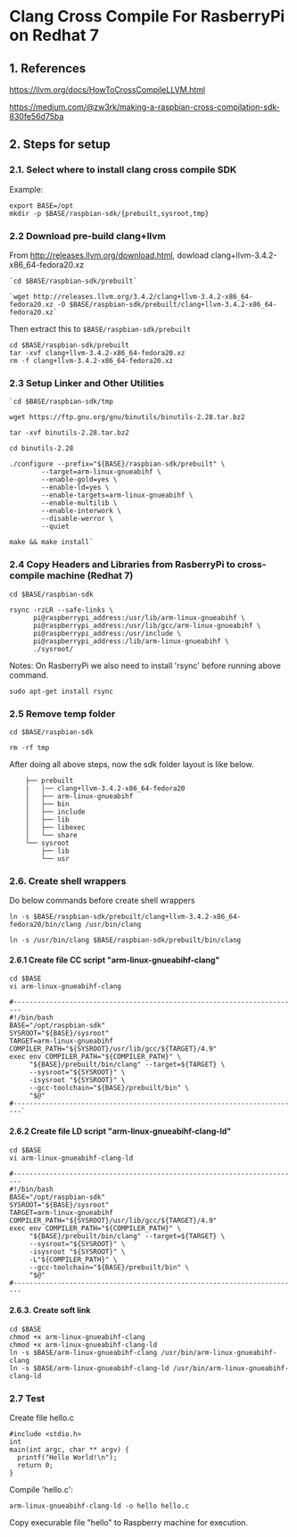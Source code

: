 # Clang Cross Compile For RasberryPi on Redhat 7

## 1. References 
https://llvm.org/docs/HowToCrossCompileLLVM.html 

https://medium.com/@zw3rk/making-a-raspbian-cross-compilation-sdk-830fe56d75ba

## 2. Steps for setup 
### 2.1. Select where to install clang cross compile SDK 
Example:

  `export BASE=/opt`  
  `mkdir -p $BASE/raspbian-sdk/{prebuilt,sysroot,tmp}`
  
### 2.2 Download pre-build clang+llvm
From http://releases.llvm.org/download.html, dowload clang+llvm-3.4.2-x86_64-fedora20.xz
	
  	`cd $BASE/raspbian-sdk/prebuilt`
  
  	`wget http://releases.llvm.org/3.4.2/clang+llvm-3.4.2-x86_64-fedora20.xz -O $BASE/raspbian-sdk/prebuilt/clang+llvm-3.4.2-x86_64-fedora20.xz`
	
Then extract this to `$BASE/raspbian-sdk/prebuilt`

	cd $BASE/raspbian-sdk/prebuilt
	tar -xvf clang+llvm-3.4.2-x86_64-fedora20.xz
	rm -f clang+llvm-3.4.2-x86_64-fedora20.xz
  
### 2.3 Setup Linker and Other Utilities
  	`cd $BASE/raspbian-sdk/tmp 
  
  	wget https://ftp.gnu.org/gnu/binutils/binutils-2.28.tar.bz2 
  
	tar -xvf binutils-2.28.tar.bz2 
  
	cd binutils-2.28 
  
	./configure --prefix="${BASE}/raspbian-sdk/prebuilt" \  
            --target=arm-linux-gnueabihf \            
            --enable-gold=yes \            
            --enable-ld=yes \            
            --enable-targets=arm-linux-gnueabihf \            
            --enable-multilib \            
            --enable-interwork \            
            --disable-werror \            
            --quiet
            
  	make && make install`

### 2.4 Copy Headers and Libraries from RasberryPi to cross-compile machine (Redhat 7) 
  	cd $BASE/raspbian-sdk
  
  	rsync -rzLR --safe-links \
	      pi@raspberrypi_address:/usr/lib/arm-linux-gnueabihf \
	      pi@raspberrypi_address:/usr/lib/gcc/arm-linux-gnueabihf \
	      pi@raspberrypi_address:/usr/include \
	      pi@raspberrypi_address:/lib/arm-linux-gnueabihf \
	      ./sysroot/

Notes: On RasberryPi we also need to install 'rsync' before running above command. 

  	sudo apt-get install rsync
  
### 2.5 Remove temp folder 
  	cd $BASE/raspbian-sdk
  
  	rm -rf tmp

After doing all above steps, now the sdk folder layout is like below. 

	    ├── prebuilt
		|   |── clang+llvm-3.4.2-x86_64-fedora20
		│   ├── arm-linux-gnueabihf
		│   ├── bin
		│   ├── include
		│   ├── lib
		│   ├── libexec
		│   └── share
		└── sysroot
			├── lib
			└── usr
        
### 2.6. Create shell wrappers
Do below commands before create shell wrappers 

	ln -s $BASE/raspbian-sdk/prebuilt/clang+llvm-3.4.2-x86_64-fedora20/bin/clang /usr/bin/clang
 	
	ln -s /usr/bin/clang $BASE/raspbian-sdk/prebuilt/bin/clang

#### 2.6.1 Create file CC script "arm-linux-gnueabihf-clang"
	cd $BASE
	vi arm-linux-gnueabihf-clang
	
	#------------------------------------------------------------------------
	#!/bin/bash
	BASE="/opt/raspbian-sdk"
	SYSROOT="${BASE}/sysroot"
	TARGET=arm-linux-gnueabihf
	COMPILER_PATH="${SYSROOT}/usr/lib/gcc/${TARGET}/4.9"
	exec env COMPILER_PATH="${COMPILER_PATH}" \
		 "${BASE}/prebuilt/bin/clang" --target=${TARGET} \
		 --sysroot="${SYSROOT}" \
		 -isysroot "${SYSROOT}" \
		 --gcc-toolchain="${BASE}/prebuilt/bin" \
		 "$@"
	#------------------------------------------------------------------------`
	
	
#### 2.6.2 Create file LD script "arm-linux-gnueabihf-clang-ld"
	cd $BASE
	vi arm-linux-gnueabihf-clang-ld
	
	#------------------------------------------------------------------------
	#!/bin/bash
	BASE="/opt/raspbian-sdk"
	SYSROOT="${BASE}/sysroot"
	TARGET=arm-linux-gnueabihf
	COMPILER_PATH="${SYSROOT}/usr/lib/gcc/${TARGET}/4.9"
	exec env COMPILER_PATH="${COMPILER_PATH}" \
		 "${BASE}/prebuilt/bin/clang" --target=${TARGET} \
		 --sysroot="${SYSROOT}" \
		 -isysroot "${SYSROOT}" \
		 -L"${COMPILER_PATH}" \
		 --gcc-toolchain="${BASE}/prebuilt/bin" \
		 "$@"	
	#------------------------------------------------------------------------
	
#### 2.6.3. Create soft link
	cd $BASE
	chmod +x arm-linux-gnueabihf-clang
	chmod +x arm-linux-gnueabihf-clang-ld 
	ln -s $BASE/arm-linux-gnueabihf-clang /usr/bin/arm-linux-gnueabihf-clang
	ln -s $BASE/arm-linux-gnueabihf-clang-ld /usr/bin/arm-linux-gnueabihf-clang-ld

### 2.7 Test
Create file hello.c 

	#include <stdio.h>
	int
	main(int argc, char ** argv) {
	  printf("Hello World!\n");
	  return 0;
	}

Compile 'hello.c': 

	arm-linux-gnueabihf-clang-ld -o hello hello.c
	
Copy execurable file "hello" to Raspberry machine for execution. 
